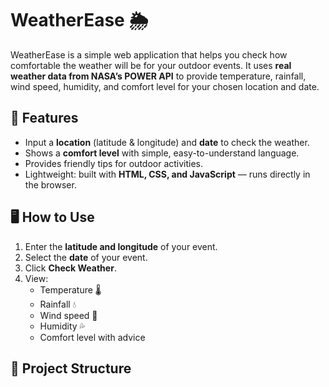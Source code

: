 # WeatherEase 🌦️

WeatherEase is a simple web application that helps you check how comfortable the weather will be for your outdoor events. It uses **real weather data from NASA’s POWER API** to provide temperature, rainfall, wind speed, humidity, and comfort level for your chosen location and date.

## 🌟 Features

- Input a **location** (latitude & longitude) and **date** to check the weather.
- Shows a **comfort level** with simple, easy-to-understand language.
- Provides friendly tips for outdoor activities.
- Lightweight: built with **HTML, CSS, and JavaScript** — runs directly in the browser.

## 🖥️ How to Use

1. Enter the **latitude and longitude** of your event.
2. Select the **date** of your event.
3. Click **Check Weather**.
4. View:
   - Temperature 🌡️
   - Rainfall 💧
   - Wind speed 💨
   - Humidity 💦
   - Comfort level with advice

## 📂 Project Structure

